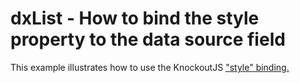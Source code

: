 # dxList - How to bind the style property to the data source field


<p>This example illustrates how to use the KnockoutJS <a href="http://knockoutjs.com/documentation/style-binding.html"><u> "style" binding</u></a><u>.</u></p>

<br/>


